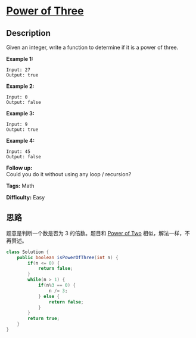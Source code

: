 # [Power of Three][title]

## Description

Given an integer, write a function to determine if it is a power of three.

**Example 1:**

```
Input: 27
Output: true
```

**Example 2:**

```
Input: 0
Output: false
```

**Example 3:**

```
Input: 9
Output: true
```

**Example 4:**

```
Input: 45
Output: false
```

**Follow up:**  
Could you do it without using any loop / recursion?

**Tags:** Math

**Difficulty:** Easy

## 思路

题意是判断一个数是否为 3 的倍数。题目和 [Power of Two][note-231] 相似，解法一样，不再赘述。

``` java
class Solution {
    public boolean isPowerOfThree(int n) {
        if(n <= 0) {
            return false;
        }
        while(n > 1) {
            if(n%3 == 0) {
                n /= 3;
            } else {
                return false;
            }
        }
        return true;
    }
}
```

[note-231]: https://github.com/gcyml/leetcode-record-java/tree/master/note/math/231-power-of-two
[title]: https://leetcode.com/problems/power-of-three
